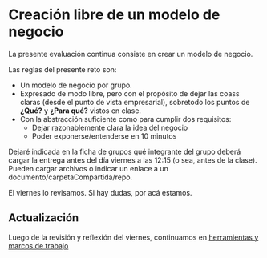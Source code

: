 # Creación libre de un modelo de negocio

La presente evaluación continua consiste en crear un modelo de negocio. 

Las reglas del presente reto son:

- Un modelo de negocio por grupo.
- Expresado de modo libre, pero con el propósito de dejar las coass claras (desde el punto de vista empresarial), sobretodo los puntos de **¿Qué?** y **¿Para qué?** vistos en clase.
- Con la abstracción suficiente como para cumplir dos requisitos:
    - Dejar razonablemente clara la idea del negocio
    - Poder exponerse/entenderse en 10 minutos 

Dejaré indicada en la ficha de grupos qué integrante del grupo deberá cargar la entrega antes del día viernes a las 12:15 (o sea, antes de la clase). Pueden cargar archivos o indicar un enlace a un documento/carpetaCompartida/repo.

El viernes lo revisamos. Si hay dudas, por acá estamos.

## Actualización

Luego de la revisión y reflexión del viernes, continuamos en [herramientas y marcos de trabajo](/temario/t01-02-herramientasMarcos.md)